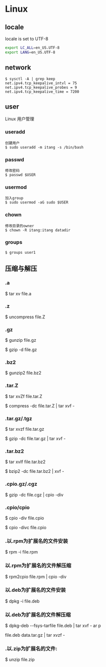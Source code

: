 # Linux

## locale

locale is set to UTF-8

```bash
export LC_ALL=en_US.UTF-8
export LANG=en_US.UTF-8
```

## network

    $ sysctl -A | grep keep
    net.ipv4.tcp_keepalive_intvl = 75
    net.ipv4.tcp_keepalive_probes = 9
    net.ipv4.tcp_keepalive_time = 7200

## user

Linux 用户管理

### useradd

    创建用户
    $ sudo useradd -m itang -s /bin/bash

### passwd

    修改密码
    $ passwd $USER

### usermod

    加入group
    $ sudo usermod -aG sudo $USER

### chown

    修改目录的owner
    $ chown -R itang:itang datadir

### groups

    $ groups user1

## 压缩与解压

### .a

$ tar xv file.a

### .z

$ uncompress file.Z

### .gz

$ gunzip file.gz

$ gzip -d file.gz

### .bz2

$ gunzip2 file.bz2

### .tar.Z

$ tar xvZf file.tar.Z

$ compress -dc file.tar.Z | tar xvf -

### .tar.gz/.tgz

$ tar xvzf file.tar.gz

$ gzip -dc file.tar.gz | tar xvf -

### .tar.bz2

$ tar xvIf file.tar.bz2

$ bzip2 -dc file.tar.bz2 | xvf -

### .cpio.gz/.cgz

$ gzip -dc file.cgz | cpio -div

### .cpio/cpio

$ cpio -div file.cpio

$ cpio -divc file.cpio

### .以.rpm为扩展名的文件安装

$ rpm -i file.rpm

### 以.rpm为扩展名的文件解压缩

$ rpm2cpio file.rpm | cpio -div

### 以.deb为扩展名的文件安装

$ dpkg -i file.deb

### 以.deb为扩展名的文件解压缩

$ dpkg-deb --fsys-tarfile file.deb | tar xvf - ar p

file.deb data.tar.gz | tar xvzf -

### .以.zip为扩展名的文件:

$ unzip file.zip
